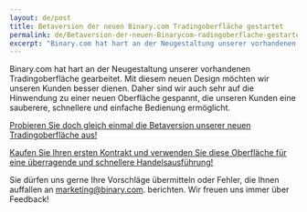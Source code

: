 ```yaml
---
layout: de/post
title: Betaversion der neuen Binary.com Tradingoberfläche gestartet
permalink: de/Betaversion-der-neuen-Binarycom-radingoberflache-gestartet
excerpt: "Binary.com hat hart an der Neugestaltung unserer vorhandenen Tradingoberfläche gearbeitet. Mit diesem neuen Design möchten wir unseren Kunden besser dienen. Daher sind wir auch sehr auf die Hinwendung zu einer neuen Oberfläche gespannt..."  
---
```



Binary.com hat hart an der Neugestaltung unserer vorhandenen Tradingoberfläche gearbeitet. Mit diesem neuen Design möchten wir unseren Kunden besser dienen. Daher sind wir auch sehr auf die Hinwendung zu einer neuen Oberfläche gespannt, die unseren Kunden eine sauberere, schnellere und einfache Bedienung ermöglicht.

[Probieren Sie doch gleich einmal die Betaversion unserer neuen Tradingoberfläche aus!](https://www.binary.com/trading?utm_source=social&utm_medium=blog&utm_campaign=WhatsNew)

[Kaufen Sie Ihren ersten Kontrakt und verwenden Sie diese Oberfläche für eine überragende und schnellere Handelsausführung!](https://www.binary.com/trading?utm_source=social&utm_medium=blog&utm_campaign=WhatsNew)

Sie dürfen uns gerne Ihre Vorschläge übermitteln oder Fehler, die Ihnen auffallen an [marketing@binary.com](mailto:marketing@binary.com). berichten. Wir freuen uns immer über Feedback!